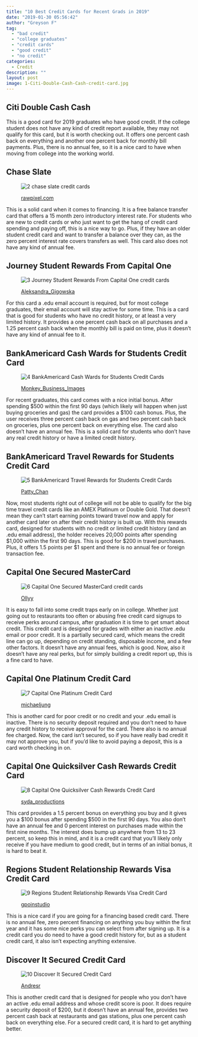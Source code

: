 ```yaml
---
title: "10 Best Credit Cards for Recent Grads in 2019"
date: "2019-01-30 05:56:42"
author: "Greyson F"
tag:
  - "bad credit"
  - "college graduates"
  - "credit cards"
  - "good credit"
  - "no credit"
categories:
  - Credit
description: ""
layout: post
image: 1-Citi-Double-Cash-Cash-credit-card.jpg
---
```


## Citi Double Cash Cash

This is a good card for 2019 graduates who have good credit. If the college student does not have any kind of credit report available, they may not qualify for this card, but it is worth checking out. It offers one percent cash back on everything and another one percent back for monthly bill payments. Plus, there is no annual fee, so it is a nice card to have when moving from college into the working world.

## Chase Slate

<figure aria-describedby="caption-attachment-3857" class="wp-caption alignnone" id="attachment_3857" style="width: 700px">

![2 chase slate credit cards](/posts/2-chase-slate-credit-card.jpg)<figcaption class="wp-caption-text" id="caption-attachment-3857">[rawpixel.com](https://www.shutterstock.com/pic-372249523/stock-photo-people-shopping-spending-customer-consumerism-concept.html)</figcaption></figure>

This is a solid card when it comes to financing. It is a free balance transfer card that offers a 15 month zero introductory interest rate. For students who are new to credit cards or who just want to get the hang of credit card spending and paying off, this is a nice way to go. Plus, if they have an older student credit card and want to transfer a balance over they can, as the zero percent interest rate covers transfers as well. This card also does not have any kind of annual fee.

## Journey Student Rewards From Capital One

<figure aria-describedby="caption-attachment-3858" class="wp-caption alignnone" id="attachment_3858" style="width: 700px">

![3 Journey Student Rewards From Capital One credit cards](/posts/3-Journey-Student-Rewards-From-Capital-One-credit-card.jpg)<figcaption class="wp-caption-text" id="caption-attachment-3858">[Aleksandra_Gigowska](https://www.shutterstock.com/pic-110115272/stock-photo-closeup-of-blue-credit-card-holded-by-hand-focus-on-card.html)</figcaption></figure>

For this card a .edu email account is required, but for most college graduates, their email account will stay active for some time. This is a card that is good for students who have no credit history, or at least a very limited history. It provides a one percent cash back on all purchases and a 1.25 percent cash back when the monthly bill is paid on time, plus it doesn’t have any kind of annual fee to it.

## BankAmericard Cash Wards for Students Credit Card

<figure aria-describedby="caption-attachment-3859" class="wp-caption alignnone" id="attachment_3859" style="width: 700px">

![4 BankAmericard Cash Wards for Students Credit Cards](/posts/4-BankAmericard-Cash-Wards-for-Students-Credit-Card.jpg)<figcaption class="wp-caption-text" id="caption-attachment-3859">[Monkey_Business_Images](https://www.shutterstock.com/pic-134273504/stock-photo-couple-enjoying-meal-in-outdoor-restaurant.html)</figcaption></figure>

For recent graduates, this card comes with a nice initial bonus. After spending $500 within the first 90 days (which likely will happen when just buying groceries and gas) the card provides a $100 cash bonus. Plus, the user receives three percent cash back on gas and two percent cash back on groceries, plus one percent back on everything else. The card also doesn’t have an annual fee. This is a solid card for students who don’t have any real credit history or have a limited credit history.

## BankAmericard Travel Rewards for Students Credit Card

<figure aria-describedby="caption-attachment-3860" class="wp-caption alignnone" id="attachment_3860" style="width: 700px">

![5 BankAmericard Travel Rewards for Students Credit Cards](/posts/5-BankAmericard-Travel-Rewards-for-Students-Credit-Card.jpg)<figcaption class="wp-caption-text" id="caption-attachment-3860">[Patty_Chan](https://www.shutterstock.com/pic-262466249/stock-photo-wing-of-an-airplane-flying-above-the-ocean.html)</figcaption></figure>

Now, most students right out of college will not be able to qualify for the big time travel credit cards like an AMEX Platinum or Double Gold. That doesn’t mean they can’t start earning points toward travel now and apply for another card later on after their credit history is built up. With this rewards card, designed for students with no credit or limited credit history (and an .edu email address), the holder receives 20,000 points after spending $1,000 within the first 90 days. This is good for $200 in travel purchases. Plus, it offers 1.5 points per $1 spent and there is no annual fee or foreign transaction fee.

## Capital One Secured MasterCard

<figure aria-describedby="caption-attachment-3861" class="wp-caption alignnone" id="attachment_3861" style="width: 700px">

![6 Capital One Secured MasterCard credit cards](/posts/6-Capital-One-Secured-MasterCard-credit-card.jpg)<figcaption class="wp-caption-text" id="caption-attachment-3861">[Ollyy](https://www.shutterstock.com/pic-290048066/stock-photo-window-shopping.html)

</figcaption></figure>

It is easy to fall into some credit traps early on in college. Whether just going out to restaurants too often or abusing free credit card signups to receive perks around campus, after graduation it is time to get smart about credit. This credit card is designed for grades with either an inactive .edu email or poor credit. It is a partially secured card, which means the credit line can go up, depending on credit standing, disposable income, and a few other factors. It doesn’t have any annual fees, which is good. Now, also it doesn’t have any real perks, but for simply building a credit report up, this is a fine card to have.

## Capital One Platinum Credit Card

<figure aria-describedby="caption-attachment-3862" class="wp-caption alignnone" id="attachment_3862" style="width: 700px">

![7 Capital One Platinum Credit Card](/posts/7-Capital-One-Platinum-Credit-Card.jpg)<figcaption class="wp-caption-text" id="caption-attachment-3862">[michaeljung](https://www.shutterstock.com/pic-113480041/stock-photo-two-young-women-shopping-in-mall.html)</figcaption></figure>

This is another card for poor credit or no credit and your .edu email is inactive. There is no security deposit required and you don’t need to have any credit history to receive approval for the card. There also is no annual fee charged. Now, the card isn’t secured, so if you have really bad credit it may not approve you, but if you’d like to avoid paying a deposit, this is a card worth checking in on.

## Capital One Quicksilver Cash Rewards Credit Card

<figure aria-describedby="caption-attachment-3863" class="wp-caption alignnone" id="attachment_3863" style="width: 700px">

![8 Capital One Quicksilver Cash Rewards Credit Card](/posts/8-Capital-One-Quicksilver-Cash-Rewards-Credit-Card.jpg)<figcaption class="wp-caption-text" id="caption-attachment-3863">[syda_productions](https://www.shutterstock.com/pic-147043022/stock-photo-shopping-and-tourism-concept-beautiful-girls-with-shopping-bags-and-credit-card-in-ctiy.html)</figcaption></figure>

This card provides a 1.5 percent bonus on everything you buy and it gives you a $100 bonus after spending $500 in the first 90 days. You also don’t have an annual fee and 0 percent interest on purchases made within the first nine months. The interest does bump up anywhere from 13 to 23 percent, so keep this in mind, and it is a credit card that you’ll likely only receive if you have medium to good credit, but in terms of an initial bonus, it is hard to beat it.

## Regions Student Relationship Rewards Visa Credit Card

<figure aria-describedby="caption-attachment-3864" class="wp-caption alignnone" id="attachment_3864" style="width: 700px">

![9 Regions Student Relationship Rewards Visa Credit Card](/posts/9-Regions-Student-Relationship-Rewards-Visa-Credit-Card.jpg)<figcaption class="wp-caption-text" id="caption-attachment-3864">[gpoinstudio](https://www.shutterstock.com/pic-170274842/stock-photo-smiling-man-making-order-by-mobile-phone.html)</figcaption></figure>

This is a nice card if you are going for a financing based credit card. There is no annual fee, zero percent financing on anything you buy within the first year and it has some nice perks you can select from after signing up. It is a credit card you do need to have a good credit history for, but as a student credit card, it also isn’t expecting anything extensive.

## Discover It Secured Credit Card

<figure aria-describedby="caption-attachment-3865" class="wp-caption alignnone" id="attachment_3865" style="width: 700px">

![10 Discover It Secured Credit Card](/posts/10-Discover-It-Secured-Credit-Card.jpg)<figcaption class="wp-caption-text" id="caption-attachment-3865">[Andresr](https://www.shutterstock.com/pic-137167427/stock-photo-group-of-people-paying-for-drinks-at-the-bar-and-smiling.html)</figcaption></figure>

This is another credit card that is designed for people who you don’t have an active .edu email address and whose credit score is poor. It does require a security deposit of $200, but it doesn’t have an annual fee, provides two percent cash back at restaurants and gas stations, plus one percent cash back on everything else. For a secured credit card, it is hard to get anything better.
